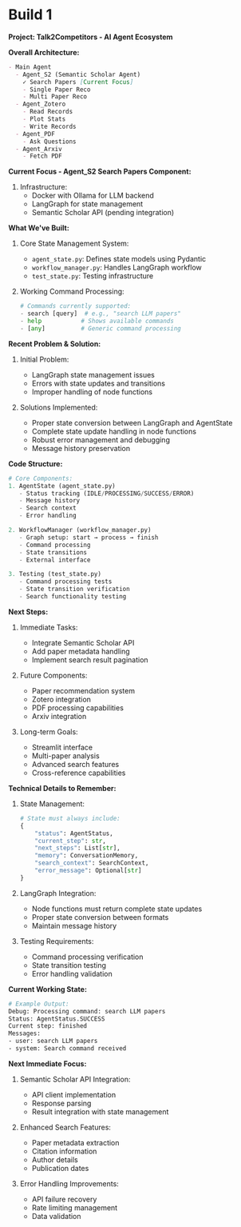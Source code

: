 # Build 1

**Project: Talk2Competitors - AI Agent Ecosystem**

**Overall Architecture:**

```markdown
- Main Agent
  - Agent_S2 (Semantic Scholar Agent)
    ✓ Search Papers [Current Focus]
    - Single Paper Reco
    - Multi Paper Reco
  - Agent_Zotero
    - Read Records
    - Plot Stats
    - Write Records
  - Agent_PDF
    - Ask Questions
  - Agent_Arxiv
    - Fetch PDF
```

**Current Focus - Agent_S2 Search Papers Component:**

1. Infrastructure:
   - Docker with Ollama for LLM backend
   - LangGraph for state management
   - Semantic Scholar API (pending integration)

**What We've Built:**

1. Core State Management System:

   - `agent_state.py`: Defines state models using Pydantic
   - `workflow_manager.py`: Handles LangGraph workflow
   - `test_state.py`: Testing infrastructure

2. Working Command Processing:
   ```python
   # Commands currently supported:
   - search [query]  # e.g., "search LLM papers"
   - help           # Shows available commands
   - [any]          # Generic command processing
   ```

**Recent Problem & Solution:**

1. Initial Problem:

   - LangGraph state management issues
   - Errors with state updates and transitions
   - Improper handling of node functions

2. Solutions Implemented:
   - Proper state conversion between LangGraph and AgentState
   - Complete state update handling in node functions
   - Robust error management and debugging
   - Message history preservation

**Code Structure:**

```python
# Core Components:
1. AgentState (agent_state.py)
   - Status tracking (IDLE/PROCESSING/SUCCESS/ERROR)
   - Message history
   - Search context
   - Error handling

2. WorkflowManager (workflow_manager.py)
   - Graph setup: start → process → finish
   - Command processing
   - State transitions
   - External interface

3. Testing (test_state.py)
   - Command processing tests
   - State transition verification
   - Search functionality testing
```

**Next Steps:**

1. Immediate Tasks:

   - Integrate Semantic Scholar API
   - Add paper metadata handling
   - Implement search result pagination

2. Future Components:

   - Paper recommendation system
   - Zotero integration
   - PDF processing capabilities
   - Arxiv integration

3. Long-term Goals:
   - Streamlit interface
   - Multi-paper analysis
   - Advanced search features
   - Cross-reference capabilities

**Technical Details to Remember:**

1. State Management:

   ```python
   # State must always include:
   {
       "status": AgentStatus,
       "current_step": str,
       "next_steps": List[str],
       "memory": ConversationMemory,
       "search_context": SearchContext,
       "error_message": Optional[str]
   }
   ```

2. LangGraph Integration:

   - Node functions must return complete state updates
   - Proper state conversion between formats
   - Maintain message history

3. Testing Requirements:
   - Command processing verification
   - State transition testing
   - Error handling validation

**Current Working State:**

```bash
# Example Output:
Debug: Processing command: search LLM papers
Status: AgentStatus.SUCCESS
Current step: finished
Messages:
- user: search LLM papers
- system: Search command received
```

**Next Immediate Focus:**

1. Semantic Scholar API Integration:

   - API client implementation
   - Response parsing
   - Result integration with state management

2. Enhanced Search Features:

   - Paper metadata extraction
   - Citation information
   - Author details
   - Publication dates

3. Error Handling Improvements:
   - API failure recovery
   - Rate limiting management
   - Data validation
